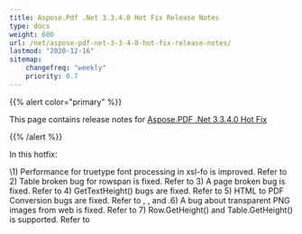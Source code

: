 ```yaml
---
title: Aspose.Pdf .Net 3.3.4.0 Hot Fix Release Notes
type: docs
weight: 600
url: /net/aspose-pdf-net-3-3-4-0-hot-fix-release-notes/
lastmod: "2020-12-16"
sitemap:
    changefreq: "weekly"
    priority: 0.7
---
```


{{% alert color="primary" %}} 

This page contains release notes for [Aspose.PDF .Net 3.3.4.0 Hot Fix](http://www.aspose.com/downloads/pdf/net/new-releases/aspose.pdf-.net-3.3.4.0-hot-fix/)

{{% /alert %}} 

In this hotfix: 

\1) Performance for truetype font processing in xsl-fo is improved. Refer to 2) Table broken bug for rowspan is fixed. Refer to 3) A page broken bug is fixed. Refer to 4) GetTextHeight() bugs are fixed. Refer to 5) HTML to PDF Conversion bugs are fixed. Refer to , , and .6) A bug about transparent PNG images from web is fixed. Refer to 7) Row.GetHeight() and Table.GetHeight() is supported. Refer to 
